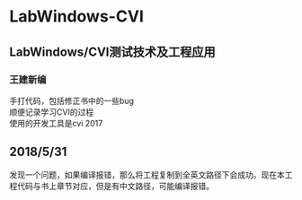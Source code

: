 # LabWindows-CVI
## LabWindows/CVI测试技术及工程应用 
### 王建新编
手打代码，包括修正书中的一些bug<br>
顺便记录学习CVI的过程<br>
使用的开发工具是cvi 2017<br>

## 2018/5/31<br>
发现一个问题，如果编译报错，那么将工程复制到全英文路径下会成功。现在本工程代码与书上章节对应，但是有中文路径，可能编译报错。
